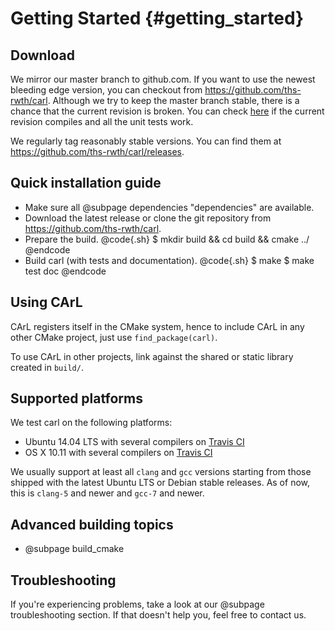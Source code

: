 Getting Started {#getting_started}
=======

Download
--------
We mirror our master branch to github.com. If you want to use the newest bleeding edge version, you can checkout from https://github.com/ths-rwth/carl.
Although we try to keep the master branch stable, there is a chance that the current revision is broken.
You can check [here](https://travis-ci.org/smtrat/carl/builds) if the current revision compiles and all the unit tests work.

We regularly tag reasonably stable versions. You can find them at https://github.com/ths-rwth/carl/releases.

Quick installation guide
--------------------------------------------
- Make sure all @subpage dependencies "dependencies" are available.
- Download the latest release or clone the git repository from https://github.com/ths-rwth/carl.
- Prepare the build.
@code{.sh}
$ mkdir build && cd build && cmake ../
@endcode
- Build carl (with tests and documentation).
@code{.sh}
$ make
$ make test doc
@endcode
 
Using CArL
--------------------------------------------
CArL registers itself in the CMake system, hence to include CArL in any other CMake project, just use `find_package(carl)`.

To use CArL in other projects, link against the shared or static library created in `build/`.

Supported platforms
--------------------------------------------
We test carl on the following platforms:

- Ubuntu 14.04 LTS with several compilers on [Travis CI](https://travis-ci.org/smtrat/carl)
- OS X 10.11 with several compilers on [Travis CI](https://travis-ci.org/smtrat/carl)

We usually support at least all `clang` and `gcc` versions starting from those shipped with the latest Ubuntu LTS or Debian stable releases.
As of now, this is `clang-5` and newer and `gcc-7` and newer.

Advanced building topics
--------------------------------------------
- @subpage build_cmake

Troubleshooting
--------------------------------------------
If you're experiencing problems, take a look at our @subpage troubleshooting section. If that doesn't help you, feel free to contact us.
